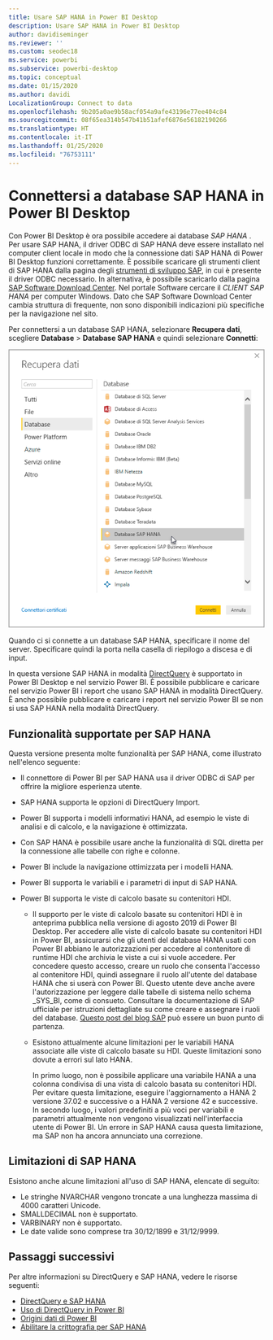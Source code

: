 ```yaml
---
title: Usare SAP HANA in Power BI Desktop
description: Usare SAP HANA in Power BI Desktop
author: davidiseminger
ms.reviewer: ''
ms.custom: seodec18
ms.service: powerbi
ms.subservice: powerbi-desktop
ms.topic: conceptual
ms.date: 01/15/2020
ms.author: davidi
LocalizationGroup: Connect to data
ms.openlocfilehash: 9b205a0ae9b58acf054a9afe43196e77ee404c84
ms.sourcegitcommit: 08f65ea314b547b41b51afef6876e56182190266
ms.translationtype: HT
ms.contentlocale: it-IT
ms.lasthandoff: 01/25/2020
ms.locfileid: "76753111"
---
```

# <a name="connect-to-sap-hana-databases-in-power-bi-desktop"></a>Connettersi a database SAP HANA in Power BI Desktop

Con Power BI Desktop è ora possibile accedere ai database *SAP HANA* . Per usare SAP HANA, il driver ODBC di SAP HANA deve essere installato nel computer client locale in modo che la connessione dati SAP HANA di Power BI Desktop funzioni correttamente. È possibile scaricare gli strumenti client di SAP HANA dalla pagina degli [strumenti di sviluppo SAP](https://tools.hana.ondemand.com/#hanatools), in cui è presente il driver ODBC necessario. In alternativa, è possibile scaricarlo dalla pagina [SAP Software Download Center](https://support.sap.com/en/my-support/software-downloads.html). Nel portale Software cercare il *CLIENT SAP HANA* per computer Windows. Dato che SAP Software Download Center cambia struttura di frequente, non sono disponibili indicazioni più specifiche per la navigazione nel sito.

Per connettersi a un database SAP HANA, selezionare **Recupera dati**, scegliere **Database** > **Database SAP HANA** e quindi selezionare **Connetti**:

![Database SAP HANA, finestra di dialogo Recupera dati, Power BI Desktop](media/desktop-sap-hana/sap-hana-1.png)

Quando ci si connette a un database SAP HANA, specificare il nome del server. Specificare quindi la porta nella casella di riepilogo a discesa e di input.

In questa versione SAP HANA in modalità [DirectQuery](desktop-directquery-sap-hana.md) è supportato in Power BI Desktop e nel servizio Power BI. È possibile pubblicare e caricare nel servizio Power BI i report che usano SAP HANA in modalità DirectQuery. È anche possibile pubblicare e caricare i report nel servizio Power BI se non si usa SAP HANA nella modalità DirectQuery.

## <a name="supported-features-for-sap-hana"></a>Funzionalità supportate per SAP HANA

Questa versione presenta molte funzionalità per SAP HANA, come illustrato nell'elenco seguente:

* Il connettore di Power BI per SAP HANA usa il driver ODBC di SAP per offrire la migliore esperienza utente.

* SAP HANA supporta le opzioni di DirectQuery Import.

* Power BI supporta i modelli informativi HANA, ad esempio le viste di analisi e di calcolo, e la navigazione è ottimizzata.

* Con SAP HANA è possibile usare anche la funzionalità di SQL diretta per la connessione alle tabelle con righe e colonne.

* Power BI include la navigazione ottimizzata per i modelli HANA.

* Power BI supporta le variabili e i parametri di input di SAP HANA.

* Power BI supporta le viste di calcolo basate su contenitori HDI.

  * Il supporto per le viste di calcolo basate su contenitori HDI è in anteprima pubblica nella versione di agosto 2019 di Power BI Desktop. Per accedere alle viste di calcolo basate su contenitori HDI in Power BI, assicurarsi che gli utenti del database HANA usati con Power BI abbiano le autorizzazioni per accedere al contenitore di runtime HDI che archivia le viste a cui si vuole accedere. Per concedere questo accesso, creare un ruolo che consenta l'accesso al contenitore HDI, quindi assegnare il ruolo all'utente del database HANA che si userà con Power BI. Questo utente deve anche avere l'autorizzazione per leggere dalle tabelle di sistema nello schema \_SYS\_BI, come di consueto. Consultare la documentazione di SAP ufficiale per istruzioni dettagliate su come creare e assegnare i ruoli del database. [Questo post del blog SAP](https://blogs.sap.com/2018/01/24/the-easy-way-to-make-your-hdi-container-accessible-to-a-classic-database-user/) può essere un buon punto di partenza.

  * Esistono attualmente alcune limitazioni per le variabili HANA associate alle viste di calcolo basate su HDI. Queste limitazioni sono dovute a errori sul lato HANA.
  
    In primo luogo, non è possibile applicare una variabile HANA a una colonna condivisa di una vista di calcolo basata su contenitori HDI. Per evitare questa limitazione, eseguire l'aggiornamento a HANA 2 versione 37.02 e successive o a HANA 2 versione 42 e successive. In secondo luogo, i valori predefiniti a più voci per variabili e parametri attualmente non vengono visualizzati nell'interfaccia utente di Power BI. Un errore in SAP HANA causa questa limitazione, ma SAP non ha ancora annunciato una correzione.

## <a name="limitations-of-sap-hana"></a>Limitazioni di SAP HANA

Esistono anche alcune limitazioni all'uso di SAP HANA, elencate di seguito:

* Le stringhe NVARCHAR vengono troncate a una lunghezza massima di 4000 caratteri Unicode.
* SMALLDECIMAL non è supportato.
* VARBINARY non è supportato.
* Le date valide sono comprese tra 30/12/1899 e 31/12/9999.

## <a name="next-steps"></a>Passaggi successivi

Per altre informazioni su DirectQuery e SAP HANA, vedere le risorse seguenti:

* [DirectQuery e SAP HANA](desktop-directquery-sap-hana.md)
* [Uso di DirectQuery in Power BI](desktop-directquery-about.md)
* [Origini dati di Power BI](power-bi-data-sources.md)
* [Abilitare la crittografia per SAP HANA](desktop-sap-hana-encryption.md)

